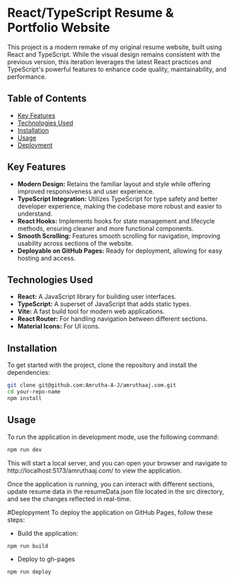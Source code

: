 # React/TypeScript Resume & Portfolio Website

This project is a modern remake of my original resume website, built using React and TypeScript. While the visual design remains consistent with the previous version, this iteration leverages the latest React practices and TypeScript's powerful features to enhance code quality, maintainability, and performance.

## Table of Contents

- [Key Features](#key-features)
- [Technologies Used](#technologies-used)
- [Installation](#installation)
- [Usage](#usage)
- [Deployment](#deployment)

## Key Features

- **Modern Design:** Retains the familiar layout and style while offering improved responsiveness and user experience.
- **TypeScript Integration:** Utilizes TypeScript for type safety and better developer experience, making the codebase more robust and easier to understand.
- **React Hooks:** Implements hooks for state management and lifecycle methods, ensuring cleaner and more functional components.
- **Smooth Scrolling:** Features smooth scrolling for navigation, improving usability across sections of the website.
- **Deployable on GitHub Pages:** Ready for deployment, allowing for easy hosting and access.

## Technologies Used

- **React:** A JavaScript library for building user interfaces.
- **TypeScript:** A superset of JavaScript that adds static types.
- **Vite:** A fast build tool for modern web applications.
- **React Router:** For handling navigation between different sections.
- **Material Icons:** For UI icons.

## Installation

To get started with the project, clone the repository and install the dependencies:

```bash
git clone git@github.com:Amrutha-A-J/amruthaaj.com.git
cd your-repo-name
npm install
```

## Usage
To run the application in development mode, use the following command:
```bash
npm run dev
```
This will start a local server, and you can open your browser and navigate to http://localhost:5173/amruthaaj.com/ to view the application.

Once the application is running, you can interact with different sections, update resume data in the resumeData.json file located in the src directory, and see the changes reflected in real-time.

#Deplopyment
To deploy the application on GitHub Pages, follow these steps:
- Build the application:
```bash
npm run build
```
- Deploy to gh-pages
```bash
npm run deploy
```